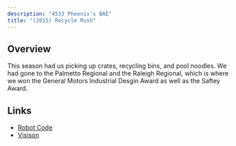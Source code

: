 ```yaml
---
description: "4533 Phoenix's BAE"
title: "(2015) Recycle Rush"
---
```


## Overview

This season had us picking up crates, recycling bins, and pool noodles. We had
gone to the Palmetto Regional and the Raleigh Regional, which is where we won
the General Motors Industrial Desgin Award as well as the Saftey Award.

## Links

- [Robot Code](//github.com/4533-phoenix/recycle-rush-robot)
- [Visison](//github.com/4533-phoenix/recycle-rush-robot-vision)
